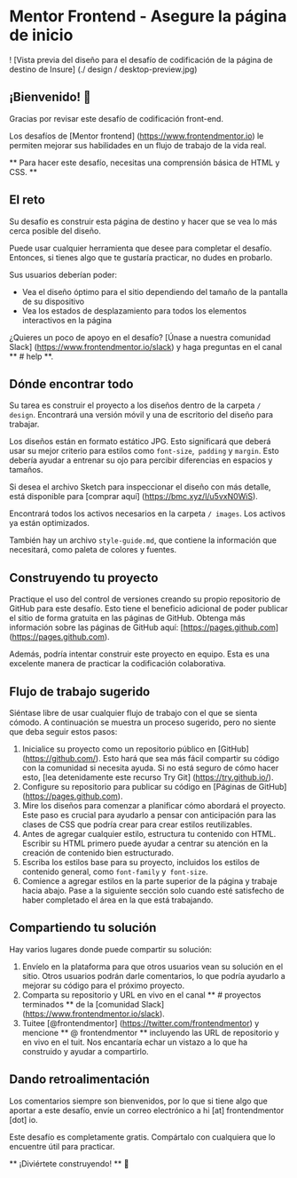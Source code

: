 # Mentor Frontend - Asegure la página de inicio

! [Vista previa del diseño para el desafío de codificación de la página de destino de Insure] (./ design / desktop-preview.jpg)

## ¡Bienvenido! 👋

Gracias por revisar este desafío de codificación front-end.

Los desafíos de [Mentor frontend] (https://www.frontendmentor.io) le permiten mejorar sus habilidades en un flujo de trabajo de la vida real.

** Para hacer este desafío, necesitas una comprensión básica de HTML y CSS. **

## El reto

Su desafío es construir esta página de destino y hacer que se vea lo más cerca posible del diseño.

Puede usar cualquier herramienta que desee para completar el desafío. Entonces, si tienes algo que te gustaría practicar, no dudes en probarlo.

Sus usuarios deberían poder:

- Vea el diseño óptimo para el sitio dependiendo del tamaño de la pantalla de su dispositivo
- Vea los estados de desplazamiento para todos los elementos interactivos en la página

¿Quieres un poco de apoyo en el desafío? [Únase a nuestra comunidad Slack] (https://www.frontendmentor.io/slack) y haga preguntas en el canal ** # help **.


## Dónde encontrar todo

Su tarea es construir el proyecto a los diseños dentro de la carpeta `/ design`. Encontrará una versión móvil y una de escritorio del diseño para trabajar.

Los diseños están en formato estático JPG. Esto significará que deberá usar su mejor criterio para estilos como `font-size`,` padding` y `margin`. Esto debería ayudar a entrenar su ojo para percibir diferencias en espacios y tamaños.

Si desea el archivo Sketch para inspeccionar el diseño con más detalle, está disponible para [comprar aquí] (https://bmc.xyz/l/u5vxN0WiS).

Encontrará todos los activos necesarios en la carpeta `/ images`. Los activos ya están optimizados.

También hay un archivo `style-guide.md`, que contiene la información que necesitará, como paleta de colores y fuentes.

## Construyendo tu proyecto

Practique el uso del control de versiones creando su propio repositorio de GitHub para este desafío. Esto tiene el beneficio adicional de poder publicar el sitio de forma gratuita en las páginas de GitHub. Obtenga más información sobre las páginas de GitHub aquí: [https://pages.github.com] (https://pages.github.com).

Además, podría intentar construir este proyecto en equipo. Esta es una excelente manera de practicar la codificación colaborativa.

## Flujo de trabajo sugerido

Siéntase libre de usar cualquier flujo de trabajo con el que se sienta cómodo. A continuación se muestra un proceso sugerido, pero no siente que deba seguir estos pasos:

1. Inicialice su proyecto como un repositorio público en [GitHub] (https://github.com/). Esto hará que sea más fácil compartir su código con la comunidad si necesita ayuda. Si no está seguro de cómo hacer esto, [lea detenidamente este recurso Try Git] (https://try.github.io/).
2. Configure su repositorio para publicar su código en [Páginas de GitHub] (https://pages.github.com).
3. Mire los diseños para comenzar a planificar cómo abordará el proyecto. Este paso es crucial para ayudarlo a pensar con anticipación para las clases de CSS que podría crear para crear estilos reutilizables.
4. Antes de agregar cualquier estilo, estructura tu contenido con HTML. Escribir su HTML primero puede ayudar a centrar su atención en la creación de contenido bien estructurado.
5. Escriba los estilos base para su proyecto, incluidos los estilos de contenido general, como `font-family` y` font-size`.
6. Comience a agregar estilos en la parte superior de la página y trabaje hacia abajo. Pase a la siguiente sección solo cuando esté satisfecho de haber completado el área en la que está trabajando.

## Compartiendo tu solución

Hay varios lugares donde puede compartir su solución:

1. Envíelo en la plataforma para que otros usuarios vean su solución en el sitio. Otros usuarios podrán darle comentarios, lo que podría ayudarlo a mejorar su código para el próximo proyecto.
2. Comparta su repositorio y URL en vivo en el canal ** # proyectos terminados ** de la [comunidad Slack] (https://www.frontendmentor.io/slack).
3. Tuitee [@frontendmentor] (https://twitter.com/frontendmentor) y mencione ** @ frontendmentor ** incluyendo las URL de repositorio y en vivo en el tuit. Nos encantaría echar un vistazo a lo que ha construido y ayudar a compartirlo.

## Dando retroalimentación

Los comentarios siempre son bienvenidos, por lo que si tiene algo que aportar a este desafío, envíe un correo electrónico a hi [at] frontendmentor [dot] io.

Este desafío es completamente gratis. Compártalo con cualquiera que lo encuentre útil para practicar.

** ¡Diviértete construyendo! ** 🚀